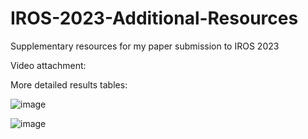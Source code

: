 # IROS-2023-Additional-Resources
Supplementary resources for my paper submission to IROS 2023


Video attachment: 

More detailed results tables:

![image](https://github.com/quinlanbarthelme/IROS-2023-Additional-Resources/assets/45348211/9c539582-9d1e-4cf5-91e1-8a16505842a4)

![image](https://github.com/quinlanbarthelme/IROS-2023-Additional-Resources/assets/45348211/638692ac-aeba-48f2-aa47-5589c7e0073d)
